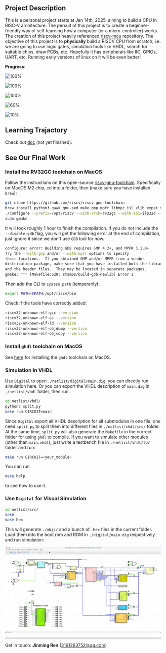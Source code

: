 ## Project Description

This is a personal project starts at Jan 14th, 2025, aiming to build a CPU in RISC-V architecture. The persuit of this project is to create a beginner-friendly way of self-learning how a computer (or a micro-controller) works. The creation of this project heavily referenced [riscv-mcu](https://github.com/renyangang/riscv-mcu/tree/master) repository. The objective of this project is to **physically** build a RISCV CPU from scratch, i.e. we are going to use logic gates, simulation tools like VHDL, search for suitable chips, draw PCBs, etc. Hopefully it has peripherals like IIC, GPIOs, UART, etc. Running early versions of linux on it will be even better! 

**Progress:**

![100%](https://progress-bar.xyz/100?title=Env-Config)

![100%](https://progress-bar.xyz/100?title=Decoder)

![100%](https://progress-bar.xyz/100?title=GPIO-output)

![60%](https://progress-bar.xyz/60?title=Execution)

![10%](https://progress-bar.xyz/10?title=Interrupt)

## Learning Trajactory

Check out [doc](./doc/README.md) (not yet finished).

## See Our Final Work

### Install the RV32GC toolchain on MacOS

Follow the instructions on this open-source [riscv-gnu-toolchain](https://github.com/riscv-collab/riscv-gnu-toolchain). Specifically on MacOS M2 chip, cd into a folder, then (make sure you have installed `brew`):

```bash
git clone https://github.com/riscv/riscv-gnu-toolchain
brew install python3 gawk gnu-sed make gmp mpfr libmpc isl zlib expat texinfo flock libslirp
./configure --prefix=/opt/riscv --with-arch=rv32gc --with-abi=ilp32d --disable-gdb
sudo gmake
```

It will took roughly 1 hour to finish the compilation. If you do not include the `--disable-gdb` flag, you will get the following error at the end of compilation, just ignore it since we don't use `GDB` tool for now.

```bash
configure: error: Building GDB requires GMP 4.2+, and MPFR 3.1.0+.
Try the --with-gmp and/or --with-mpfr options to specify
their locations.  If you obtained GMP and/or MPFR from a vendor
distribution package, make sure that you have installed both the libraries
and the header files.  They may be located in separate packages.
gmake: *** [Makefile:628: stamps/build-gdb-newlib] Error 1
```

Then add the CLI to `system path` (temperarily):

```bash
export PATH=$PATH:/opt/riscv/bin
```

Check if the tools have correctly added:

```bash
riscv32-unknown-elf-gcc --version
riscv32-unknown-elf-as --version
riscv32-unknown-elf-ld --version
riscv32-unknown-elf-objdump --version
riscv32-unknown-elf-objcopy --version
```

### Install `ghdl` toolchain on MacOS

See [here](https://marcobisky.github.io/p/rtl-analysis-on-macos-under-300mb/) for installing the `ghdl` toolchain on MacOS.

### Simulation in VHDL

Use `Digital` to open `./netlist/digital/main.dig`, you can directly run simulation here. Or you can export the VHDL description of `main.dig` in `./netlist/vhdl` folder, then run:

```bash
cd netlist/vhdl/
python3 split.py
make run CIRCUIT=main
```

Since `Digital` export all VHDL description for all submodules in one file, one need `split.py` to split them into different files in `./netlist/vhdl/src/` folder. At the same time, `split.py` will also generate the `Makefile` in the currect folder for using `ghdl` to compile. If you want to simulate other modules (other than `main.vhdl`), just write a testbench file in `./netlist/vhdl/tb/` folder and run:

```bash
make run CIRCUIT=<your_module>
```

You can run

```bash
make help
```

to see how to use it.

### Use `Digital` for Visual Simulation

```bash
cd netlist/src/
make
make hex
```

This will generate `./objs/` and a bunch of `.hex` files in the current folder. Load them into the boot rom and ROM in `./digital/main.dig` respectively and run simulation:

![Set GPIO1 high](./doc/images/GPIO.png)

---

Get in touch: **Jinming Ren** (3191293752@qq.com)